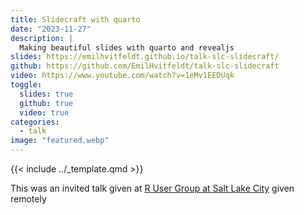 ```yaml
---
title: Slidecraft with quarto
date: "2023-11-27"
description: |
  Making beautiful slides with quarto and revealjs
slides: https://emilhvitfeldt.github.io/talk-slc-slidecraft/
github: https://github.com/EmilHvitfeldt/talk-slc-slidecraft
video: https://www.youtube.com/watch?v=1eMv1EEDUqk
toggle:
  slides: true
  github: true
  video: true
categories:
  - talk
image: "featured.webp"
---
```


{{< include ../_template.qmd >}}
        
This was an invited talk given at [R User Group at Salt Lake City](https://www.meetup.com/slc-rug/) given remotely
